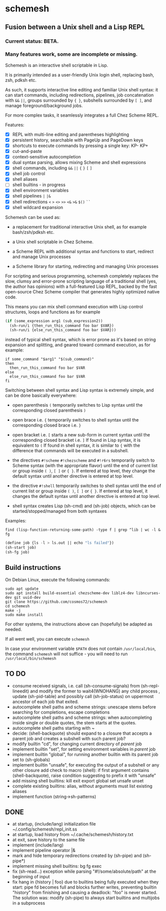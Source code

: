 # schemesh
## Fusion between a Unix shell and a Lisp REPL

### Current status: BETA.
### Many features work, some are incomplete or missing.

Schemesh is an interactive shell scriptable in Lisp.

It is primarily intended as a user-friendly Unix login shell, replacing bash, zsh, pdksh etc.

As such, it supports interactive line editing and familiar Unix shell syntax:
it can start commands, including redirections, pipelines, job concatenation with `&&` `||`,
groups surrounded by `{ }`, subshells surrounded by `[ ]`, and manage foreground/background jobs.

For more complex tasks, it seamlessly integrates a full Chez Scheme REPL.

Features:
- [x] REPL with multi-line editing and parentheses highlighting
- [x] persistent history, searchable with PageUp and PageDown keys
- [x] shortcuts to execute commands by pressing a single key: KP- KP+
- [x] cut-and-paste
- [x] context-sensitive autocompletion
- [x] dual syntax parsing, allows mixing Scheme and shell expressions
- [x] shell commands, including `&&` `||` `{` `}` `[` `]`
- [x] shell job control
- [x] shell aliases
- [ ] shell builtins - in progress
- [x] shell environment variables
- [x] shell pipelines `|` `|&`
- [x] shell redirections `<` `>` `<>` `>>` `<&` `>&` `$()` ``` `` ```
- [x] shell wildcard expansion

Schemesh can be used as:
* a replacement for traditional interactive Unix shell, as for example bash/zsh/pdksh etc.

* a Unix shell scriptable in Chez Scheme.

* a Scheme REPL with additional syntax and functions to start, redirect and manage Unix processes

* a Scheme library for starting, redirecting and managing Unix processes

For scripting and serious programming, schemesh completely replaces the slow, clumsy and error-prone
scripting language of a traditional shell (yes, the author has opinions) with a full-featured Lisp REPL,
backed by the fast open-source Chez Scheme compiler that generates highly optimized native code.

This means you can mix shell command execution with Lisp control structures, loops and functions as for example
```lisp
(if (some_expression arg1 (sub_expression2))
  (sh-run/i {then_run_this_command foo bar $VAR})
  (sh-run/i {else_run_this_command foo bar $VAR}))
```
instead of typical shell syntax, which is error prone as it's based on string expansion and splitting,
and geared toward command execution, as for example:
```shell
if some_command "$arg1" "$(sub_command)"
then
  then_run_this_command foo bar $VAR
else
  else_run_this_command foo bar $VAR
fi
```

Switching between shell syntax and Lisp syntax is extremely simple, and can be done basically everywhere:
* open parenthesis `(` temporarily switches to Lisp syntax until the corresponding closed parenthesis `)`

* open brace i.e. `{` temporarily switches to shell syntax until the corresponding closed brace i.e. `}`

* open bracket i.e. `[` starts a new sub-form in current syntax until the corresponding closed bracket i.e. `]`
  If found in Lisp syntax, it is equivalent to `(`
  If found in shell syntax, it is similar to `{` with the difference that commands will be executed in a subshell.

* the directives `#!scheme` `#!chezscheme` and `#!r6rs` temporarily switch to Scheme syntax
  (with the appropriate flavor) until the end of current list or group inside `( )`, `[ ]` or `{ }`.
  If entered at top level, they change the default syntax until another directive is entered at top level.

* the directive `#!shell` temporarily switches to shell syntax until the end of current list or group
  inside `( )`, `[ ]` or `{ }`.
  If entered at top level, it changes the default syntax until another directive is entered at top level.

* shell syntax creates Lisp (sh-cmd) and (sh-job) objects, which can be started/stopped/managed from both syntaxes

Examples:

```shell
find (lisp-function-returning-some-path) -type f | grep ^lib | wc -l &
fg
```

```lisp
(define job {ls -l > ls.out || echo "ls failed"})
(sh-start job)
(sh-fg job)
```
## Build instructions

On Debian Linux, execute the following commands:
```
sudo apt update
sudo apt install build-essential chezscheme-dev liblz4-dev libncurses-dev git uuid-dev
git clone https://github.com/cosmos72/schemesh
cd schemesh
make -j
sudo make install
```

For other systems, the instructions above can (hopefully) be adapted as needed.

If all went well, you can execute `schemesh`

In case your environment variable `$PATH` does not contain `/usr/local/bin`,
the command `schemesh` will not suffice - you will need to run `/usr/local/bin/schemesh`

## TO DO

* consume received signals, i.e. call (sh-consume-signals) from (sh-repl-lineedit)
  and modify the former to wait4(WNOHANG) any child process , update (sh-pid-table)
  and possibly call (sh-job-status) on uppermost ancestor of each job that exited.
* autocomplete shell paths and scheme strings: unescape stems before searching for completions, escape completions
* autocomplete shell paths and scheme strings: when autocompleting inside single or double quotes,
  the stem starts at the quotes.
* autocomplete shell paths starting with ~
* decide: (shell-backquote) should expand to a closure that accepts a parent job and creates a subshell with such parent job?
* modify builtin "cd", for changing current directory of *parent* job
* implement builtin "set", for setting environment variables in *parent* job
* implement builtin "global", for running another builtin with its parent job set to (sh-globals)
* implement builtin "unsafe", for executing the output of a subshell or any other closure
  add check to macro (shell): if first argument contains (shell-backquote), raise condition suggesting to prefix it with "unsafe"
* add missing shell builtins: kill exit export global set unsafe unset
* complete existing builtins: alias, without arguments must list existing aliases
* implement function (string->sh-patterns)

## DONE

* at startup, (include/lang) initialization file ~/.config/schemesh/repl_init.ss
* at startup, load history from ~/.cache/schemesh/history.txt
* at exit, save history to the same file
* implement (include/lang)
* implement pipeline operator |&
* mark and hide temporary redirections created by (sh-pipe) and (sh-pipe*)
* implement missing shell builtins: bg fg exec
* fix (sh-read...) exception while parsing "#!/some/absolute/path" at the beginning of input
* fix hang in {history | foo} due to builtins being fully executed when they start:
  pipe fd becomes full and blocks further writes, preventing builtin "history" from finishing
  and causing a deadlock: "foo" is never started.
  The solution was: modify (sh-pipe) to always start builtins and multijobs in a subprocess
